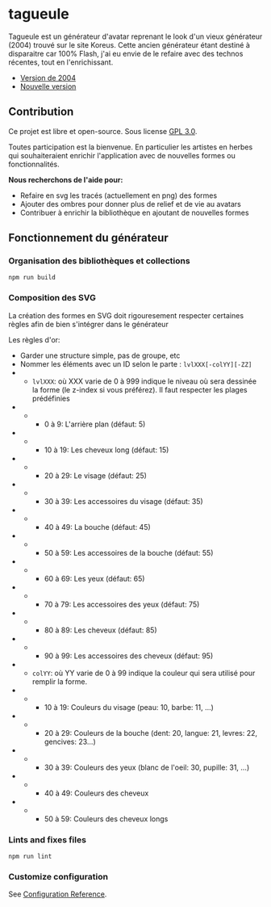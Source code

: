 # tagueule

Tagueule est un générateur d'avatar reprenant le look d'un vieux générateur (2004) trouvé sur le site Koreus. Cette ancien générateur étant destiné à disparaitre car 100% Flash, j'ai eu envie de le refaire avec des technos récentes, tout en l'enrichissant.

 * [Version de 2004](https://www.koreus.com/files/200407/generateur_avatars.html)
 * [Nouvelle version](http://tagueule.io)

## Contribution
Ce projet est libre et open-source. Sous license [GPL 3.0](https://github.com/ikit/tagueule/blob/master/LICENSE).

Toutes participation est la bienvenue. En particulier les artistes en herbes qui souhaiteraient enrichir l'application avec de nouvelles formes ou fonctionnalités.

**Nous recherchons de l'aide pour:**
 * Refaire en svg les tracés (actuellement en png) des formes
 * Ajouter des ombres pour donner plus de relief et de vie au avatars
 * Contribuer à enrichir la bibliothèque en ajoutant de nouvelles formes


## Fonctionnement du générateur


### Organisation des bibliothèques et collections
```
npm run build
```

### Composition des SVG
La création des formes en SVG doit rigouresement respecter certaines règles afin de bien s'intégrer dans le générateur

Les règles d'or:
 * Garder une structure simple, pas de groupe, etc
 * Nommer les éléments avec un ID selon le parte : `lvlXXX[-colYY][-ZZ]`
 * * `lvlXXX`: où XXX varie de 0 à 999 indique le niveau où sera dessinée la forme (le z-index si vous préférez). Il faut respecter les plages prédéfinies
 * * * 0 à 9: L'arrière plan (défaut: 5)
 * * * 10 à 19: Les cheveux long (défaut: 15)
 * * * 20 à 29: Le visage (défaut: 25)
 * * * 30 à 39: Les accessoires du visage (défaut: 35)
 * * * 40 à 49: La bouche (défaut: 45)
 * * * 50 à 59: Les accessoires de la bouche (défaut: 55)
 * * * 60 à 69: Les yeux (défaut: 65)
 * * * 70 à 79: Les accessoires des yeux (défaut: 75)
 * * * 80 à 89: Les cheveux (défaut: 85)
 * * * 90 à 99: Les accessoires des cheveux (défaut: 95)
 * * `colYY`: où YY varie de 0 à 99 indique la couleur qui sera utilisé pour remplir la forme.
 * * * 10 à 19: Couleurs du visage (peau: 10, barbe: 11, ...)
 * * * 20 à 29: Couleurs de la bouche (dent: 20, langue: 21, levres: 22, gencives: 23...)
 * * * 30 à 39: Couleurs des yeux (blanc de l'oeil: 30, pupille: 31, ...)
 * * * 40 à 49: Couleurs des cheveux
 * * * 50 à 59: Couleurs des cheveux longs

 



### Lints and fixes files
```
npm run lint
```

### Customize configuration
See [Configuration Reference](https://cli.vuejs.org/config/).
